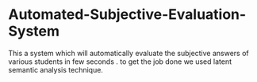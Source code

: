 # Automated-Subjective-Evaluation-System
This a system which will automatically evaluate the subjective answers of various students in few seconds . to get the job done we used latent semantic analysis technique.
